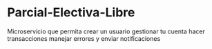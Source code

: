 # Parcial-Electiva-Libre
Microservicio que permita crear un usuario gestionar tu cuenta hacer transacciones manejar errores y enviar notificaciones
